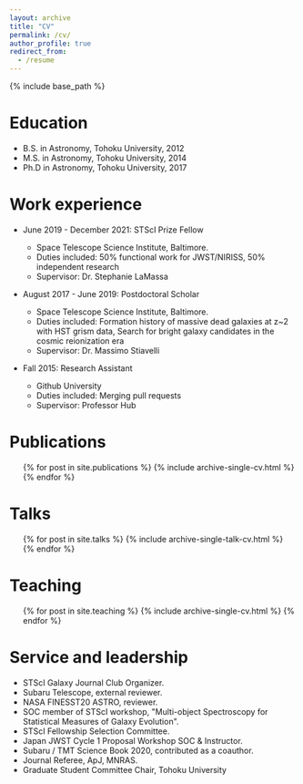 ```yaml
---
layout: archive
title: "CV"
permalink: /cv/
author_profile: true
redirect_from:
  - /resume
---
```


{% include base_path %}

Education
======
* B.S. in Astronomy, Tohoku University, 2012
* M.S. in Astronomy, Tohoku University, 2014
* Ph.D in Astronomy, Tohoku University, 2017

Work experience
======
* June 2019 - December 2021: STScI Prize Fellow
  * Space Telescope Science Institute, Baltimore.
  * Duties included: 50% functional work for JWST/NIRISS, 50% independent research
  * Supervisor: Dr. Stephanie LaMassa

* August 2017 - June 2019: Postdoctoral Scholar
  * Space Telescope Science Institute, Baltimore.
  * Duties included: Formation history of massive dead galaxies at z~2 with HST grism data, Search for bright galaxy candidates in the cosmic reionization era
  * Supervisor: Dr. Massimo Stiavelli

* Fall 2015: Research Assistant
  * Github University
  * Duties included: Merging pull requests
  * Supervisor: Professor Hub


Publications
======
  <ul>{% for post in site.publications %}
    {% include archive-single-cv.html %}
  {% endfor %}</ul>
  
Talks
======
  <ul>{% for post in site.talks %}
    {% include archive-single-talk-cv.html %}
  {% endfor %}</ul>
  
Teaching
======
  <ul>{% for post in site.teaching %}
    {% include archive-single-cv.html %}
  {% endfor %}</ul>
  
Service and leadership
======
* STScI Galaxy Journal Club Organizer.
* Subaru Telescope, external reviewer.
* NASA FINESST20 ASTRO, reviewer.
* SOC member of STScI workshop, "Multi-object Spectroscopy for Statistical Measures of Galaxy Evolution".
* STScI Fellowship Selection Committee.
* Japan JWST Cycle 1 Proposal Workshop SOC & Instructor. 
* Subaru / TMT Science Book 2020, contributed as a coauthor. 
* Journal Referee, ApJ, MNRAS.
* Graduate Student Committee Chair, Tohoku University